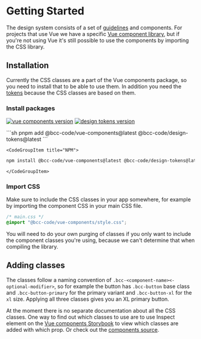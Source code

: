 # Getting Started
The design system consists of a set of [guidelines](../guidelines.md) and components. For projects that use Vue we have a specific [Vue component library](../vue-components/README.md), but if you're not using Vue it's still possible to use the components by importing the CSS library.

## Installation
Currently the CSS classes are a part of the Vue components package, so you need to install that to be able to use them. In addition you need the [tokens](../tokens/README.md) because the CSS classes are based on them.

### Install packages
[![vue components version](https://img.shields.io/npm/v/@bcc-code/vue-components/latest?label=%40bcc-code%2Fvue-components)](https://github.com/bcc-code/bcc-vue-components/releases) [![design tokens version](https://img.shields.io/npm/v/@bcc-code/design-tokens/latest?label=%40bcc-code%2Fdesign-tokens)](https://github.com/bcc-code/bcc-design-tokens/releases)

<CodeGroup>
    <CodeGroupItem title="PNPM" active>
```sh
pnpm add @bcc-code/vue-components@latest @bcc-code/design-tokens@latest
```
    </CodeGroupItem>

    <CodeGroupItem title="NPM">
```sh
npm install @bcc-code/vue-components@latest @bcc-code/design-tokens@latest
```
    </CodeGroupItem>
</CodeGroup>

### Import CSS
Make sure to include the CSS classes in your app somewhere, for example by importing the component CSS in your main CSS file.

```css
/* main.css */
@import "@bcc-code/vue-components/style.css";
```

You will need to do your own purging of classes if you only want to include the component classes you're using, because we can't determine that when compiling the library.

## Adding classes
The classes follow a naming convention of `.bcc-<component-name><-optional-modifier>`, so for example the button has `.bcc-button` base class and `.bcc-button-primary` for the primary variant and `.bcc-button-xl` for the `xl` size. Applying all three classes gives you an XL primary button.

At the moment there is no separate documentation about all the CSS classes. One way to find out which classes to use are to use Inspect element on the [Vue components Storybook](https://vue-components-storybook.developer.bcc.no/) to view which classes are added with which prop. Or check out the [components source](https://github.com/bcc-code/bcc-vue-components/tree/main/src/components).
